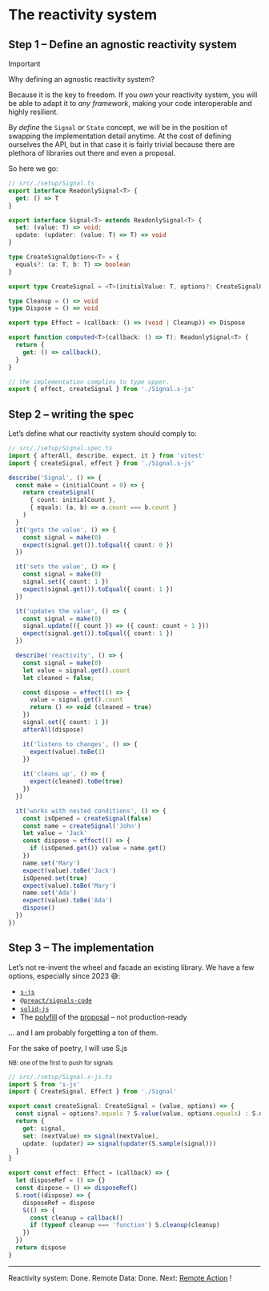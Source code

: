 # The reactivity system

## Step 1 – Define an agnostic reactivity system

> [!IMPORTANT]
> Why defining an agnostic reactivity system?
> 
> Because it is the key to freedom. If you _own_ your reactivity system, you will be able to adapt it to _any framework_, making your code interoperable and highly resilient.

By _define_ the `Signal` or `State` concept, we will be in the position of swapping the implementation detail anytime. At the cost of defining ourselves the API, but in that case it is fairly trivial because there are plethora of libraries out there and even a proposal.

So here we go:
```ts
// src/./setup/Signal.ts
export interface ReadonlySignal<T> {
  get: () => T
}

export interface Signal<T> extends ReadonlySignal<T> {
  set: (value: T) => void;
  update: (updater: (value: T) => T) => void
}

type CreateSignalOptions<T> = {
  equals?: (a: T, b: T) => boolean
}

export type CreateSignal = <T>(initialValue: T, options?: CreateSignalOptions<T>) => Signal<T>

type Cleanup = () => void
type Dispose = () => void

export type Effect = (callback: () => (void | Cleanup)) => Dispose

export function computed<T>(callback: () => T): ReadonlySignal<T> {
  return {
    get: () => callback(),
  }
}

// the implementation complies to type upper.
export { effect, createSignal } from './Signal.s-js'
```

## Step 2 – writing the spec

Let’s define what our reactivity system should comply to:

```ts
// src/./setup/Signal.spec.ts
import { afterAll, describe, expect, it } from 'vitest'
import { createSignal, effect } from './Signal.s-js'

describe('Signal', () => {
  const make = (initialCount = 0) => {
    return createSignal(
      { count: initialCount },
      { equals: (a, b) => a.count === b.count }
    )
  }
  it('gets the value', () => {
    const signal = make(0)
    expect(signal.get()).toEqual({ count: 0 })
  })

  it('sets the value', () => {
    const signal = make(0)
    signal.set({ count: 1 })
    expect(signal.get()).toEqual({ count: 1 })
  })

  it('updates the value', () => {
    const signal = make(0)
    signal.update(({ count }) => ({ count: count + 1 }))
    expect(signal.get()).toEqual({ count: 1 })
  })

  describe('reactivity', () => {
    const signal = make(0)
    let value = signal.get().count
    let cleaned = false;

    const dispose = effect(() => {
      value = signal.get().count
      return () => void (cleaned = true)
    })
    signal.set({ count: 1 })
    afterAll(dispose)

    it('listens to changes', () => {
      expect(value).toBe(1)
    })
  
    it('cleans up', () => {
      expect(cleaned).toBe(true)
    })
  })

  it('works with nested conditions', () => {
    const isOpened = createSignal(false)
    const name = createSignal('John')
    let value = 'Jack'
    const dispose = effect(() => {
      if (isOpened.get()) value = name.get()
    })
    name.set('Mary')
    expect(value).toBe('Jack')
    isOpened.set(true)
    expect(value).toBe('Mary')
    name.set('Ada')
    expect(value).toBe('Ada')
    dispose()
  })
})
```

## Step 3 – The implementation

Let’s not re-invent the wheel and facade an existing library. We have a few options, especially since 2023 😅:
- [`s-js`](https://www.npmjs.com/package/s-js)
- [`@preact/signals-code`](https://www.npmjs.com/package/@preact/signals-core)
- [`solid-js`](https://www.npmjs.com/package/solid-js)
- The [polyfill](https://www.npmjs.com/package/signal-polyfill) of the [proposal](https://github.com/tc39/proposal-signals) – not production-ready

… and I am probably forgetting a ton of them.

For the sake of poetry, I will use S.js

<small>NB: one of the first to push for signals</small>

```ts
// src/./setup/Signal.s-js.ts
import S from 's-js'
import { CreateSignal, Effect } from './Signal'

export const createSignal: CreateSignal = (value, options) => {
  const signal = options?.equals ? S.value(value, options.equals) : S.data(value)
  return {
    get: signal,
    set: (nextValue) => signal(nextValue),
    update: (updater) => signal(updater(S.sample(signal)))
  }
}

export const effect: Effect = (callback) => {
  let disposeRef = () => {}
  const dispose = () => disposeRef()
  S.root((dispose) => {
    disposeRef = dispose
    S(() => {
      const cleanup = callback()
      if (typeof cleanup === 'function') S.cleanup(cleanup)
    })
  })
  return dispose
}
```

---

Reactivity system: Done. Remote Data: Done. Next: [Remote Action](./4-remote-action.md) !
